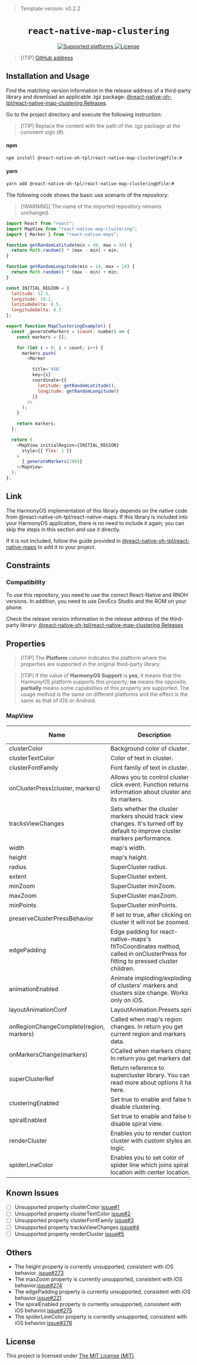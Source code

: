 
> Template version: v0.2.2

<p align="center">
  <h1 align="center"> <code>react-native-map-clustering</code> </h1>
</p>
<p align="center">
    <a href="https://github.com/venits/react-native-map-clustering">
        <img src="https://img.shields.io/badge/platforms-android%20|%20ios%20|%20harmony%20-lightgrey.svg" alt="Supported platforms" />
    </a>
    <a href="https://mit-license.org/">
        <img src="https://img.shields.io/badge/license-MIT-green.svg" alt="License" />
    </a>
</p>

> [!TIP] [GitHub address](https://github.com/react-native-oh-library/react-native-map-clustering)

## Installation and Usage

Find the matching version information in the release address of a third-party library and download an applicable .tgz package: [@react-native-oh-tpl/react-native-map-clustering Releases](https://github.com/react-native-oh-library/react-native-map-clustering/releases).

Go to the project directory and execute the following instruction:

> [!TIP] Replace the content with the path of the .tgz package at the comment sign (#).

<!-- tabs:start -->

#### **npm**

```bash
npm install @react-native-oh-tpl/react-native-map-clustering@file:#
```

#### **yarn**

```bash
yarn add @react-native-oh-tpl/react-native-map-clustering@file:#
```

<!-- tabs:end -->

The following code shows the basic use scenario of the repository:

> [!WARNING] The name of the imported repository remains unchanged.

```js
import React from "react";
import MapView from "react-native-map-clustering";
import { Marker } from "react-native-maps";

function getRandomLatitude(min = 48, max = 56) {
  return Math.random() * (max - min) + min;
}

function getRandomLongitude(min = 14, max = 24) {
  return Math.random() * (max - min) + min;
}

const INITIAL_REGION = {
  latitude: 52.5,
  longitude: 19.2,
  latitudeDelta: 8.5,
  longitudeDelta: 8.5
};

export function MapClusteringExample() {
  const _generateMarkers = (count: number) => {
    const markers = [];

    for (let i = 0; i < count; i++) {
      markers.push(
        <Marker

          title='456'
          key={i}
          coordinate={{
            latitude: getRandomLatitude(),
            longitude: getRandomLongitude()
          }}
        />
      );
    }

    return markers;
  };

  return (
    <MapView initialRegion={INITIAL_REGION}
      style={{ flex: 1 }}
    >
      {_generateMarkers(200)}
    </MapView>
  );
};

```

## Link

The HarmonyOS implementation of this library depends on the native code from @react-native-oh-tpl/react-native-maps. If this library is included into your HarmonyOS application, there is no need to include it again; you can skip the steps in this section and use it directly.

If it is not included, follow the guide provided in [@react-native-oh-tpl/react-native-maps](/en/react-native-maps.md) to add it to your project.

## Constraints

### Compatibility

To use this repository, you need to use the correct React-Native and RNOH versions. In addition, you need to use DevEco Studio and the ROM on your phone.

Check the release version information in the release address of the third-party library: [@react-native-oh-tpl/react-native-map-clustering Releases](https://github.com/react-native-oh-library/react-native-map-clustering/releases)


## Properties 

> [!TIP] The **Platform** column indicates the platform where the properties are supported in the original third-party library.

> [!TIP] If the value of **HarmonyOS Support** is **yes**, it means that the HarmonyOS platform supports this property; **no** means the opposite; **partially** means some capabilities of this property are supported. The usage method is the same on different platforms and the effect is the same as that of iOS or Android.


### MapView

| Name | Description | Type | Required | Platform | HarmonyOS Support  |
| ---- | ----------- | ---- | -------- | -------- | ----------- |
| clusterColor  | Background color of cluster.      | String  | NO | ALL      | NO |
| clusterTextColor  | 	Color of text in cluster.      | String | NO | ALL      | NO |
| clusterFontFamily  | Font family of text in cluster.       | String  | NO | ALL      | NO |
| onClusterPress(cluster, markers)  | Allows you to control cluster on click event. Function returns information about cluster and its markers.   | Function  | NO | ALL      | YES |
| tracksViewChanges  | Sets whether the cluster markers should track view changes. It's turned off by default to improve cluster markers performance.     | Bool  | NO | NO      | NO |
| width  | map's width.     | Number  | NO |  ALL    | YES |
|height  | map's height.     | Number  | NO | NO      | NO |
| radius  | SuperCluster radius.     | Number  | NO | ALL      | YES |
| extent  | SuperCluster extent.     | Number  | NO | ALL      | YES |
| minZoom  | SuperCluster minZoom.     | Number  | NO | ALL      | YES |
| maxZoom  | SuperCluster maxZoom.     | Number | NO | NO      | NO |
| minPoints  | SuperCluster minPoints.    | Number  | NO | ALL      | YES |
| preserveClusterPressBehavior  | If set to true, after clicking on cluster it will not be zoomed.     | Bool  | NO |  ALL    | YES |
| edgePadding  | Edge padding for react-native-maps's fitToCoordinates method, called in onClusterPress for fitting to pressed cluster children.     | Object  | NO |    NO   | NO |
| animationEnabled  | Animate imploding/exploding of clusters' markers and clusters size change. Works only on iOS.     | Bool  | NO |    iOS   | NO |
| layoutAnimationConf  | LayoutAnimation.Presets.spring     | LayoutAnimationConfig  | NO |    iOS   | NO |
| onRegionChangeComplete(region, markers)  | Called when map's region changes. In return you get current region and markers data.    | Function  | NO |    ALL   | YES |
| onMarkersChange(markers) | CCalled when markers change. In return you get markers data.    | Function  | NO |    ALL   | YES |
| superClusterRef  |Return reference to supercluster library. You can read more about options it has here.    | MutableRefObject  | NO |    ALL   | YES |
| clusteringEnabled  | Set true to enable and false to disable clustering.   | Bool  | NO |    ALL   | YES |
| spiralEnabled  | Set true to enable and false to disable spiral view.   | Bool  | NO |    NO   | NO |
| renderCluster  | Enables you to render custom cluster with custom styles and logic.  | Function  | NO |    ALL   | NO |
| spiderLineColor  | Enables you to set color of spider line which joins spiral location with center location.   | String  | NO |    NO   | NO |


## Known Issues

- [ ] Unsupported property clusterColor [issue#1](https://github.com/react-native-oh-library/react-native-map-clustering/issues/1)
- [ ] Unsupported property clusterTextColor [issue#2](https://github.com/react-native-oh-library/react-native-map-clustering/issues/2)
- [ ] Unsupported property clusterFontFamily [issue#3](https://github.com/react-native-oh-library/react-native-map-clustering/issues/3)
- [ ] Unsupported property tracksViewChanges [issue#4](https://github.com/react-native-oh-library/react-native-map-clustering/issues/4)
- [ ] Unsupported property renderCluster [issue#5](https://github.com/react-native-oh-library/react-native-map-clustering/issues/5)

## Others

- The height property is currently unsupported, consistent with iOS behavior. [issue#273](https://github.com/venits/react-native-map-clustering/issues/273)
- The maxZoom property is currently unsupported, consistent with iOS behavior.[issue#274](https://github.com/venits/react-native-map-clustering/issues/274)
- The edgePadding property is currently unsupported, consistent with iOS behavior.[issue#221](https://github.com/venits/react-native-map-clustering/issues/221)
- The spiralEnabled property is currently unsupported, consistent with iOS behavior.[issue#275](https://github.com/venits/react-native-map-clustering/issues/275)
- The spiderLineColor property is currently unsupported, consistent with iOS behavior.[issue#276](https://github.com/venits/react-native-map-clustering/issues/276)

## License

This project is licensed under [The MIT License (MIT)](https://mit-license.org/).

